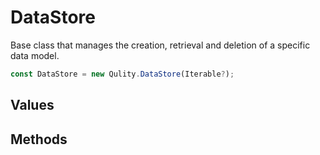 
# DataStore

Base class that manages the creation, retrieval and deletion of a specific data model.
```js
const DataStore = new Qulity.DataStore(Iterable?);
```

## Values

## Methods
